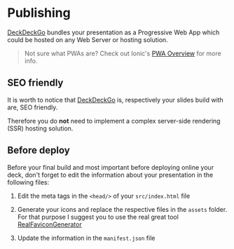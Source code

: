 # Publishing

[DeckDeckGo] bundles your presentation as a Progressive Web App which could be hosted on any Web Server or hosting solution.

> Not sure what PWAs are? Check out Ionic's [PWA Overview](https://ionicframework.com/pwa) for more info.

## SEO friendly

It is worth to notice that [DeckDeckGo] is, respectively your slides build with are, SEO friendly. 

Therefore you do **not** need to implement a complex server-side rendering (SSR) hosting solution. 

## Before deploy

Before your final build and most important before deploying online your deck, don't forget to edit the information about your presentation in the following files:

1. Edit the meta tags in the `<head/>` of your `src/index.html` file

2. Generate your icons and replace the respective files in the `assets` folder. For that purpose I suggest you to use the real great tool [RealFaviconGenerator](https://realfavicongenerator.net)

3. Update the information in the `manifest.json` file

[DeckDeckGo]: https://deckdeckgo.com